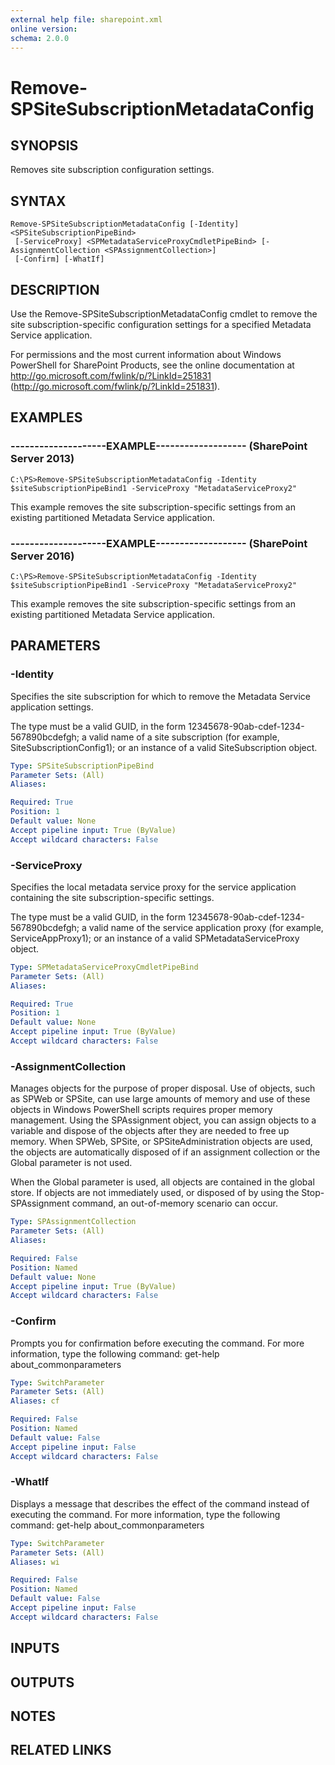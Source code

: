 ```yaml
---
external help file: sharepoint.xml
online version: 
schema: 2.0.0
---
```


# Remove-SPSiteSubscriptionMetadataConfig

## SYNOPSIS
Removes site subscription configuration settings.

## SYNTAX

```
Remove-SPSiteSubscriptionMetadataConfig [-Identity] <SPSiteSubscriptionPipeBind>
 [-ServiceProxy] <SPMetadataServiceProxyCmdletPipeBind> [-AssignmentCollection <SPAssignmentCollection>]
 [-Confirm] [-WhatIf]
```

## DESCRIPTION
Use the Remove-SPSiteSubscriptionMetadataConfig cmdlet to remove the site subscription-specific configuration settings for a specified Metadata Service application.

For permissions and the most current information about Windows PowerShell for SharePoint Products, see the online documentation at http://go.microsoft.com/fwlink/p/?LinkId=251831 (http://go.microsoft.com/fwlink/p/?LinkId=251831).

## EXAMPLES

### --------------------EXAMPLE------------------- (SharePoint Server 2013)
```
C:\PS>Remove-SPSiteSubscriptionMetadataConfig -Identity $siteSubscriptionPipeBind1 -ServiceProxy "MetadataServiceProxy2"
```

This example removes the site subscription-specific settings from an existing partitioned Metadata Service application.

### --------------------EXAMPLE------------------- (SharePoint Server 2016)
```
C:\PS>Remove-SPSiteSubscriptionMetadataConfig -Identity $siteSubscriptionPipeBind1 -ServiceProxy "MetadataServiceProxy2"
```

This example removes the site subscription-specific settings from an existing partitioned Metadata Service application.

## PARAMETERS

### -Identity
Specifies the site subscription for which to remove the Metadata Service application settings.

The type must be a valid GUID, in the form 12345678-90ab-cdef-1234-567890bcdefgh; a valid name of a site subscription (for example, SiteSubscriptionConfig1); or an instance of a valid SiteSubscription object.

```yaml
Type: SPSiteSubscriptionPipeBind
Parameter Sets: (All)
Aliases: 

Required: True
Position: 1
Default value: None
Accept pipeline input: True (ByValue)
Accept wildcard characters: False
```

### -ServiceProxy
Specifies the local metadata service proxy for the service application containing the site subscription-specific settings.

The type must be a valid GUID, in the form 12345678-90ab-cdef-1234-567890bcdefgh; a valid name of the service application proxy (for example, ServiceAppProxy1); or an instance of a valid SPMetadataServiceProxy object.

```yaml
Type: SPMetadataServiceProxyCmdletPipeBind
Parameter Sets: (All)
Aliases: 

Required: True
Position: 1
Default value: None
Accept pipeline input: True (ByValue)
Accept wildcard characters: False
```

### -AssignmentCollection
Manages objects for the purpose of proper disposal.
Use of objects, such as SPWeb or SPSite, can use large amounts of memory and use of these objects in Windows PowerShell scripts requires proper memory management.
Using the SPAssignment object, you can assign objects to a variable and dispose of the objects after they are needed to free up memory.
When SPWeb, SPSite, or SPSiteAdministration objects are used, the objects are automatically disposed of if an assignment collection or the Global parameter is not used.

When the Global parameter is used, all objects are contained in the global store.
If objects are not immediately used, or disposed of by using the Stop-SPAssignment command, an out-of-memory scenario can occur.

```yaml
Type: SPAssignmentCollection
Parameter Sets: (All)
Aliases: 

Required: False
Position: Named
Default value: None
Accept pipeline input: True (ByValue)
Accept wildcard characters: False
```

### -Confirm
Prompts you for confirmation before executing the command.
For more information, type the following command: get-help about_commonparameters

```yaml
Type: SwitchParameter
Parameter Sets: (All)
Aliases: cf

Required: False
Position: Named
Default value: False
Accept pipeline input: False
Accept wildcard characters: False
```

### -WhatIf
Displays a message that describes the effect of the command instead of executing the command.
For more information, type the following command: get-help about_commonparameters

```yaml
Type: SwitchParameter
Parameter Sets: (All)
Aliases: wi

Required: False
Position: Named
Default value: False
Accept pipeline input: False
Accept wildcard characters: False
```

## INPUTS

## OUTPUTS

## NOTES

## RELATED LINKS

